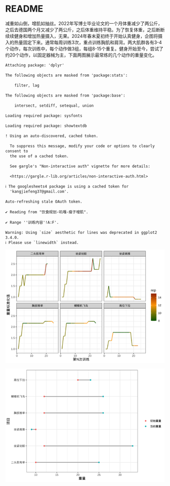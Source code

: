 # README

减重如山倒，增肌如抽丝。2022年写博士毕业论文的一个月体重减少了两公斤，之后去德国两个月又减少了两公斤，之后体重维持平稳。为了恢复体重，之后断断续续健身和增加热量摄入，无果。2024年春末夏初终于开始认真健身，企图将摄入的热量固定下来。通常每周训练3次，重点训练胸肌和肩背。两大肌群各有3-4个动作，每次训练中，每个动作做3组，每组8-15个重复。健身开始至今，尝试了约20个动作，以固定器械为主，下面两图展示最常练的几个动作的重量变化。


    Attaching package: 'dplyr'

    The following objects are masked from 'package:stats':

        filter, lag

    The following objects are masked from 'package:base':

        intersect, setdiff, setequal, union

    Loading required package: sysfonts

    Loading required package: showtextdb

    ! Using an auto-discovered, cached token.

      To suppress this message, modify your code or options to clearly consent to
      the use of a cached token.

      See gargle's "Non-interactive auth" vignette for more details:

      <https://gargle.r-lib.org/articles/non-interactive-auth.html>

    ℹ The googlesheets4 package is using a cached token for
      'kangjiefeng37@gmail.com'.

    Auto-refreshing stale OAuth token.

    ✔ Reading from "饮食规划-叽嘎-瘦子增肌".

    ✔ Range ''训练内容'!A:F'.

    Warning: Using `size` aesthetic for lines was deprecated in ggplot2 3.4.0.
    ℹ Please use `linewidth` instead.

![](README_files/figure-commonmark/unnamed-chunk-2-1.png)

![](README_files/figure-commonmark/unnamed-chunk-2-2.png)
